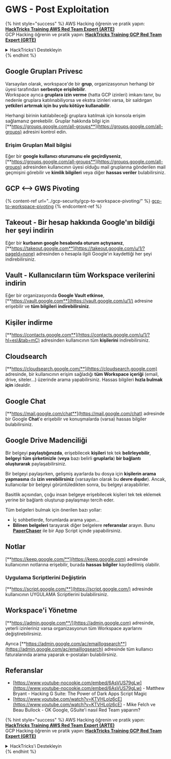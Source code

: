 # GWS - Post Exploitation

{% hint style="success" %}
AWS Hacking öğrenin ve pratik yapın:<img src="../../.gitbook/assets/image (1) (1) (1) (1).png" alt="" data-size="line">[**HackTricks Training AWS Red Team Expert (ARTE)**](https://training.hacktricks.xyz/courses/arte)<img src="../../.gitbook/assets/image (1) (1) (1) (1).png" alt="" data-size="line">\
GCP Hacking öğrenin ve pratik yapın: <img src="../../.gitbook/assets/image (2) (1).png" alt="" data-size="line">[**HackTricks Training GCP Red Team Expert (GRTE)**<img src="../../.gitbook/assets/image (2) (1).png" alt="" data-size="line">](https://training.hacktricks.xyz/courses/grte)

<details>

<summary>HackTricks'i Destekleyin</summary>

* [**abonelik planlarını**](https://github.com/sponsors/carlospolop) kontrol edin!
* **💬 [**Discord grubuna**](https://discord.gg/hRep4RUj7f) veya [**telegram grubuna**](https://t.me/peass) katılın ya da **Twitter**'da **bizi takip edin** 🐦 [**@hacktricks\_live**](https://twitter.com/hacktricks_live)**.**
* **Hacking ipuçlarını paylaşmak için** [**HackTricks**](https://github.com/carlospolop/hacktricks) ve [**HackTricks Cloud**](https://github.com/carlospolop/hacktricks-cloud) github reposuna PR gönderin.

</details>
{% endhint %}

## Google Grupları Privesc

Varsayılan olarak, workspace'de bir **grup**, organizasyonun herhangi bir üyesi tarafından **serbestçe erişilebilir**.\
Workspace ayrıca **gruplara izin verme** (hatta GCP izinleri) imkanı tanır, bu nedenle gruplara katılınabiliyorsa ve ekstra izinleri varsa, bir saldırgan **yetkileri artırmak için bu yolu kötüye kullanabilir**.

Herhangi birinin katılabileceği gruplara katılmak için konsola erişim sağlamanız gerekebilir. Gruplar hakkında bilgi için [**https://groups.google.com/all-groups**](https://groups.google.com/all-groups) adresini kontrol edin.

### Erişim Grupları Mail bilgisi

Eğer bir **google kullanıcı oturumunu ele geçirdiyseniz**, [**https://groups.google.com/all-groups**](https://groups.google.com/all-groups) adresinden kullanıcının üyesi olduğu mail gruplarına gönderilen mail geçmişini görebilir ve **kimlik bilgileri** veya diğer **hassas veriler** bulabilirsiniz.

## GCP <--> GWS Pivoting

{% content-ref url="../gcp-security/gcp-to-workspace-pivoting/" %}
[gcp-to-workspace-pivoting](../gcp-security/gcp-to-workspace-pivoting/)
{% endcontent-ref %}

## Takeout - Bir hesap hakkında Google'ın bildiği her şeyi indirin

Eğer bir **kurbanın google hesabında oturum açtıysanız**, [**https://takeout.google.com**](https://takeout.google.com/u/1/?pageId=none) adresinden o hesapla ilgili Google'ın kaydettiği her şeyi indirebilirsiniz.

## Vault - Kullanıcıların tüm Workspace verilerini indirin

Eğer bir organizasyonda **Google Vault etkinse**, [**https://vault.google.com**](https://vault.google.com/u/1/) adresine erişebilir ve **tüm bilgileri** **indirebilirsiniz**.

## Kişiler indirme

[**https://contacts.google.com**](https://contacts.google.com/u/1/?hl=es\&tab=mC) adresinden kullanıcının tüm **kişilerini** indirebilirsiniz.

## Cloudsearch

[**https://cloudsearch.google.com/**](https://cloudsearch.google.com) adresinde, bir kullanıcının erişim sağladığı **tüm Workspace içeriği** (email, drive, siteler...) üzerinde arama yapabilirsiniz. Hassas bilgileri **hızla bulmak için** idealdir.

## Google Chat

[**https://mail.google.com/chat**](https://mail.google.com/chat) adresinde bir Google **Chat**'e erişebilir ve konuşmalarda (varsa) hassas bilgiler bulabilirsiniz.

## Google Drive Madenciliği

Bir belgeyi **paylaştığınızda**, erişebilecek **kişileri** tek tek **belirleyebilir**, **belgeyi** **tüm şirketinizle** (**veya** bazı belirli **gruplarla**) **bir bağlantı oluşturarak** paylaşabilirsiniz.

Bir belgeyi paylaşırken, gelişmiş ayarlarda bu dosya için **kişilerin arama yapmasına** da **izin verebilirsiniz** (varsayılan olarak bu **devre dışıdır**). Ancak, kullanıcılar bir belgeyi görüntüledikten sonra, bu belgeyi arayabilirler.

Basitlik açısından, çoğu insan belgeye erişebilecek kişileri tek tek eklemek yerine bir bağlantı oluşturup paylaşmayı tercih eder.

Tüm belgeleri bulmak için önerilen bazı yollar:

* İç sohbetlerde, forumlarda arama yapın...
* **Bilinen** **belgeleri** tarayarak diğer belgelere **referanslar** arayın. Bunu [**PaperChaser**](https://github.com/mandatoryprogrammer/PaperChaser) ile bir App Script içinde yapabilirsiniz.

## **Notlar**

[**https://keep.google.com/**](https://keep.google.com) adresinde kullanıcının notlarına erişebilir, burada **hassas** **bilgiler** kaydedilmiş olabilir.

### Uygulama Scriptlerini Değiştirin

[**https://script.google.com/**](https://script.google.com/) adresinde kullanıcının UYGULAMA Scriptlerini bulabilirsiniz.

## **Workspace'i Yönetme**

[**https://admin.google.com**/](https://admin.google.com) adresinde, yeterli izinleriniz varsa organizasyonun tüm Workspace ayarlarını değiştirebilirsiniz.

Ayrıca [**https://admin.google.com/ac/emaillogsearch**](https://admin.google.com/ac/emaillogsearch) adresinde tüm kullanıcı faturalarında arama yaparak e-postaları bulabilirsiniz.

## Referanslar

* [https://www.youtube-nocookie.com/embed/6AsVUS79gLw](https://www.youtube-nocookie.com/embed/6AsVUS79gLw) - Matthew Bryant - Hacking G Suite: The Power of Dark Apps Script Magic
* [https://www.youtube.com/watch?v=KTVHLolz6cE](https://www.youtube.com/watch?v=KTVHLolz6cE) - Mike Felch ve Beau Bullock - OK Google, GSuite'i nasıl Red Team yaparım?

{% hint style="success" %}
AWS Hacking öğrenin ve pratik yapın:<img src="../../.gitbook/assets/image (1) (1) (1) (1).png" alt="" data-size="line">[**HackTricks Training AWS Red Team Expert (ARTE)**](https://training.hacktricks.xyz/courses/arte)<img src="../../.gitbook/assets/image (1) (1) (1) (1).png" alt="" data-size="line">\
GCP Hacking öğrenin ve pratik yapın: <img src="../../.gitbook/assets/image (2) (1).png" alt="" data-size="line">[**HackTricks Training GCP Red Team Expert (GRTE)**<img src="../../.gitbook/assets/image (2) (1).png" alt="" data-size="line">](https://training.hacktricks.xyz/courses/grte)

<details>

<summary>HackTricks'i Destekleyin</summary>

* [**abonelik planlarını**](https://github.com/sponsors/carlospolop) kontrol edin!
* **💬 [**Discord grubuna**](https://discord.gg/hRep4RUj7f) veya [**telegram grubuna**](https://t.me/peass) katılın ya da **Twitter**'da **bizi takip edin** 🐦 [**@hacktricks\_live**](https://twitter.com/hacktricks_live)**.**
* **Hacking ipuçlarını paylaşmak için** [**HackTricks**](https://github.com/carlospolop/hacktricks) ve [**HackTricks Cloud**](https://github.com/carlospolop/hacktricks-cloud) github reposuna PR gönderin.

</details>
{% endhint %}
